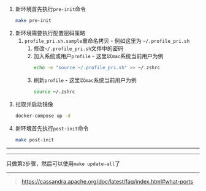 1. 新环境首先执行`pre-init`命令
    ```bash
    make pre-init
    ```
2. 新环境需要执行配置密码策略
    1. `profile_pri.sh.sample`重命名拷贝 - 例如这里为 `~/.profile_pri.sh`
        1. 修改`~/.profile_pri.sh`文件中的密码
        2. 加入系统或用户`profile` - 这里以`mac`系统当前用户为例
            ```bash
            echo -e "source ~/.profile_pri.sh" >> ~/.zshrc
            ```
        3. 刷新`profile` - 这里以`mac`系统当前用户为例
            ```bash
           source ~/.zshrc
            ```
3. 拉取并启动镜像
    ```bash
   docker-compose up -d 
   ```
4. 新环境首先执行`post-init`命令
    ```bash
    make post-init
    ```

---
---
只做第`2`步骤，然后可以使用`make update-all`了

---
> https://cassandra.apache.org/doc/latest/faq/index.html#what-ports
>